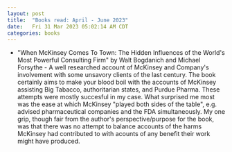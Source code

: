 ```yaml
---
layout: post
title:  "Books read: April - June 2023"
date:   Fri 31 Mar 2023 05:02:14 AM CDT
categories: books 
---
```

- "When McKinsey Comes To Town: The Hidden Influences of the World's Most Powerful Consulting Firm" by Walt Bogdanich and Michael Forsythe -
A well researched account of McKinsey and Company's involvement with some unsavory clients of the last century. The book certainly aims to make
your blood boil with the accounts of McKinsey assisting Big Tabacco, authoritarian states, and Purdue Pharma. These attempts were mostly succesful in my case.
What surprised me most was the ease at which McKinsey "played both sides of the table", e.g. advised pharmaceutical companies and the FDA simultaneously.
My one grip, though fair from the author's perspective/purpose for the book, was that there was no attempt to balance accounts of the harms McKinsey had contributed to
with acounts of any benefit their work might have produced.

